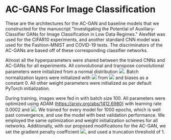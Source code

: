# AC-GANS For Image Classification
These are the architectures for the AC-GAN and baseline models that we constructed for the manuscript "Investigating the Potential of Auxiliary-Classifier GANs for Image Classification in Low Data Regimes."
AlexNet was used for the CIFAR10 experiments, and another standard CNN model was used for the Fashion-MNIST and COVID-19 tests. The discriminators of the AC-GANs are based off of these corresponding classifier networks. 


Almost all the hyperparameters were shared between the trained CNNs and AC-GANs for all experiments. All convolutional and transpose convolutional parameters were initialized from a normal distribution <img src="https://render.githubusercontent.com/render/math?math=\mathcal{N}(1, 0.02)">. Batch normalization layers were initialized with <img src="https://render.githubusercontent.com/render/math?math=\gamma, \beta"> from <img src="https://render.githubusercontent.com/render/math?math=\mathcal{N}(1, 0.02)"> and biases as a constant 0. All other weight parameters were initialized as per default PyTorch initialization.

During training, images were fed in with batch size 100. All parameters were optimized using ADAM (https://arxiv.org/abs/1412.6980) with learning rate 0.0002 and <img src="https://render.githubusercontent.com/render/math?math=(\beta_1, \beta_2) = (0.5, 0.999)">. We trained for every model for 1000 epochs, which is well past convergence, and use the model with best validation performance. We employed the same optimization and weight initialization schemes for all networks. Additionally, with our proposed modifications for the AC-GAN, we set the gradient penalty coefficient <img src="https://render.githubusercontent.com/render/math?math=\lambda = 10">, and used a truncation threshold of 1. 
